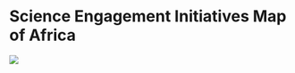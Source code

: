 # Science Engagement Initiatives Map of Africa

[![](https://img.shields.io/badge/View_the_web_app-%2300693E?style=flat&logo=r)](https://marvinmburu.shinyapps.io/utm_science_engagement_map/)
